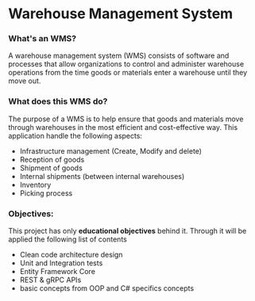 # Warehouse Management System 
### What's an WMS?
A warehouse management system (WMS) consists of software and processes that allow organizations to control and administer warehouse operations from the time goods or materials enter a warehouse until they move out.
### What does this WMS do?
The purpose of a WMS is to help ensure that goods and materials move through warehouses in the most efficient and cost-effective way. 
This application handle the following aspects:
- Infrastructure management (Create, Modify and delete)
- Reception of goods
- Shipment of goods
- Internal shipments (between internal warehouses)
- Inventory
- Picking process
### Objectives:
This project has only **educational objectives** behind it. Through it will be applied the following list of contents
  - Clean code architecture design
  - Unit and Integration tests
  - Entity Framework Core 
  - REST & gRPC APIs
  - basic concepts from OOP and C# specifics concepts
